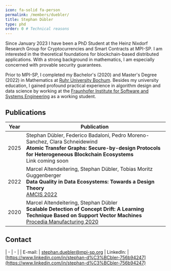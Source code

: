 ```yaml
---
icon: fa-solid fa-person
permalink: /members/duebler/
title: Stephan Dübler
type: phd
order: 0 # Technical reasons
---
```



Since January 2023 I have been a PhD Student at the Heinz Nixdorf Research Group for Cryptocurrencies and Smart Contracts at MPI-SP.
I am interested in the theoretical foundations for blockchain-based distributed applications. With a strong background in mathematics, I am especially concerned with provable security guarantees.

Prior to MPI-SP, I completed my Bachelor's (2020) and Master's Degree (2022) in Mathematics at [Ruhr University Bochum](https://www.ruhr-uni-bochum.de/en). 
Besides my university education, I gained profound practical experience in algorithm design and data science by working at the [Fraunhofer Institute for Software and Systems Engineering](https://www.isst.fraunhofer.de/en.html) as a working student. 

## Publications

|Year|Publication|
|----|-----------|
|2025| Stephan Dübler, Federico Badaloni, Pedro Moreno-Sanchez, Clara Schneidewind <br>**Atomic Transfer Graphs: Secure-by-design Protocols for Heterogeneous Blockchain Ecosystems** <br> Link coming soon <!--- <a href="https://doi.ieeecomputersociety.org/10.1109/CSF57540.2023.00023" target="_blank">CSF 2013</a>, <a href="https://arxiv.org/abs/2301.13769" target="_blank">Full version</a> -->| 
|2022| Marcel Altendeitering, Stephan Dübler, Tobias Moritz Guggenberger <br>**Data Quality in Data Ecosystems: Towards a Design Theory** <br> <a href="https://aisel.aisnet.org/amcis2022/DataEcoSys/DataEcoSys/3" target="_blank">AMCIS 2022</a> | 
|2020| Marcel Altendeitering, Stephan Dübler <br>**Scalable Detection of Concept Drift: A Learning Technique Based on Support Vector Machines** <br> <a href="https://doi.org/10.1016/j.promfg.2020.10.057" target="_blank">Procedia Manufacturing 2020</a> |

## Contact

| - | - |
| E-mail: | [stephan.duebler@mpi-sp.org](mailto:stephan.duebler@mpi-sp.org)
| LinkedIn: | [https://www.linkedin.com/in/stephan-d%C3%BCbler-756b94247](https://www.linkedin.com/in/stephan-d%C3%BCbler-756b94247)
